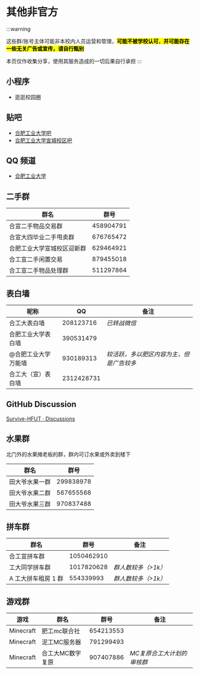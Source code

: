 # 其他非官方

:::warning

这些群/账号主体可能非本校内人员运营和管理，<mark>**可能不被学校认可**，**并可能存在一些无关广告或宣传，请自行甄别**</mark>

本页仅作收集分享，使用其服务造成的一切后果自行承担
:::

## 小程序

- 逛逛校园圈

## 贴吧

- [合肥工业大学吧](https://tieba.baidu.com/f?kw=%E5%90%88%E8%82%A5%E5%B7%A5%E4%B8%9A%E5%A4%A7%E5%AD%A6&ie=utf-8)
- [合肥工业大学宣城校区吧](https://tieba.baidu.com/f?kw=%E5%90%88%E8%82%A5%E5%B7%A5%E4%B8%9A%E5%A4%A7%E5%AD%A6%E5%AE%A3%E5%9F%8E%E6%A0%A1%E5%8C%BA&fr=index)

## QQ 频道

- [合肥工业大学](https://pd.qq.com/s/4ja84q8pc)

## 二手群

| 群名                       | 群号      |
| -------------------------- | --------- |
| 合宣二手物品交易群         | 458904791 |
| 合宣大四毕业二手甩卖群     | 676765472 |
| 合肥工业大学宣城校区迎新群 | 629464921 |
| 合工宣二手闲置交易         | 879455018 |
| 合工宣二手物品处理群       | 511297864 |

## 表白墙

| 昵称                | QQ         | 备注                                     |
| ------------------- | ---------- | ---------------------------------------- |
| 合工大表白墙        | 208123716  | *已转战微信*                             |
| 合肥工业大学表白墙  | 390531479  |                                          |
| @合肥工业大学万能墙 | 930189313  | *较活跃，多以肥区内容为主，但是广告较多* |
| 合工大（宣）表白墙  | 2312428731 |                                          |

## GitHub Discussion

[Survive-HFUT · Discussions](https://github.com/orgs/Survive-HFUT/discussions)

## 水果群

北门外的水果摊老板的群，群内可订水果或外卖到楼下

| 群名           | 群号      |
| -------------- | --------- |
| 田大爷水果一群 | 299838978 |
| 田大爷水果二群 | 567655568 |
| 田大爷水果三群 | 970837488 |

## 拼车群

| 群名                | 群号       | 备注                |
| ------------------- | ---------- | ------------------- |
| 合工宣拼车群        | 1050462910 |                     |
| 工大同学拼车群      | 1017820628 | *群人数较多（>1k）* |
| A 工大拼车租房 1 群 | 554339993  | *群人数较多（>1k）* |

## 游戏群

| 游戏      | 群名             | 群号      | 备注                 |
| --------- | ---------------- | --------- | -------------------- |
| Minecraft | 肥工mc联合社     | 654213553 |                      |
| Minecraft | 泥工MC服务器     | 791299493 |                      |
| Minecraft | 合工大MC数字复原 | 907407886 | *MC复原合工大计划的审核群* |
